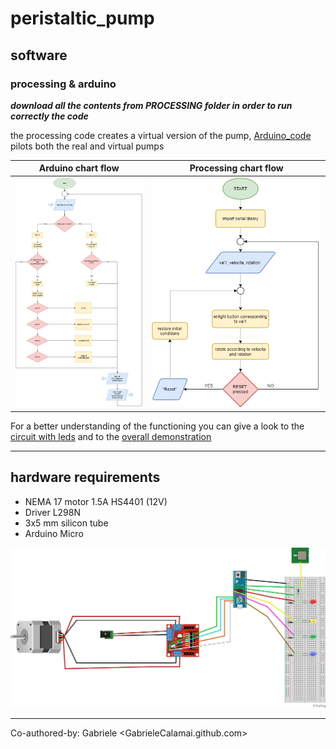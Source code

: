 # peristaltic_pump

  ## software
    
   ### processing & arduino 
       
   ***download all the contents from PROCESSING folder in order to run correctly the code***
      
   the processing code creates a virtual version of the pump, [Arduino_code](https://github.com/adelplasters/peristaltic_pump/blob/main/Arduino_code.ino) pilots both the real and virtual pumps 
       
       
       
 | Arduino chart flow  | Processing chart flow |
| ------------- | ------------- |
|  <img src="https://github.com/adelplasters/peristaltic_pump/blob/main/Flowchart_Arduino.jpg" width="345"> | <img src="https://github.com/adelplasters/peristaltic_pump/blob/main/flowchart_Processing.png" width="450"> |


For a better understanding of the functioning you can give a look to the [circuit with leds](https://github.com/adelplasters/peristaltic_pump/blob/main/circuit_leds.mp4) and to the [overall demonstration](https://github.com/adelplasters/peristaltic_pump/blob/main/final_video.mp4)
 
   * * *

  ## hardware requirements 
 
  * NEMA 17 motor 1.5A HS4401 (12V) 
  * Driver L298N  
  * 3x5 mm silicon tube 
  * Arduino Micro 
 
  <img src="https://github.com/adelplasters/peristaltic_pump/blob/main/circuit.png" width="820">

 
  * * * 
   
   
   
 <Commit message>
 
>
>
Co-authored-by: Gabriele <GabrieleCalamai.github.com>


